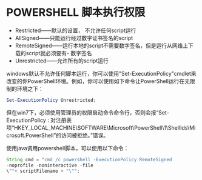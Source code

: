 # POWERSHELL 脚本执行权限
- Restricted——默认的设置， 不允许任何script运行
- AllSigned——只能运行经过数字证书签名的script
- RemoteSigned——运行本地的script不需要数字签名，但是运行从网络上下载的script就必须要有- 数字签名
- Unrestricted——允许所有的script运行

windows默认不允许任何脚本运行，你可以使用"Set-ExecutionPolicy"cmdlet来改变的你PowerShell环境。例如，你可以使用如下命令让PowerShell运行在无限制的环境之下：
```powershell
Set-ExecutionPolicy Unrestricted;
```
但在win7下，必须使用管理员的权限启动命令命令行，否则会报“Set-ExecutionPolicy : 对注册表项“HKEY_LOCAL_MACHINE\SOFTWARE\Microsoft\PowerShell\1\ShellIds\Microsoft.PowerShell”的访问被拒绝。”错误。

使用java调用powershell脚本，可以使用以下命令：
```java
String cmd = "cmd /c powershell -ExecutionPolicy RemoteSigned
-noprofile -noninteractive -file
\""+ scriptFilename + "\"";
```